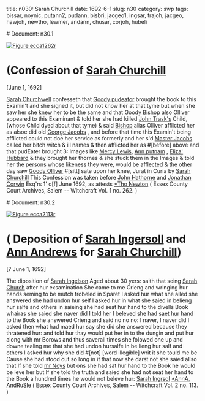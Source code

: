 title: n030: Sarah Churchill
date: 1692-6-1
slug: n30
category: swp
tags: bissar, noynic, putann2, pudann, bisbri, jacgeo1, ingsar, trajoh, jacgeo, hawjoh, newtho, lewmer, andann, chusar, corjoh, hubeli


<div markdown class="doc" id="n30.1"># Document: n30.1

[![Figure ecca1262r](archives/ecca/thumb/ecca1262r.jpg)](archives/ecca/large/ecca1262r.jpg)

# (Confession of [Sarah Churchill](/tag/chusar.html) 

[June 1, 1692]

[Sarah Churchwell](/tag/chusar.html) confesseth that [Goody pudeator](/tag/pudann.html) brought the  book to this Examin't and she signed it, but did not know her at  that tyme but when she saw her she knew her to be the same and  that [Goody Bishop](/tag/bissar.html) also Olliver appeared to this Examinant & told her  she had killed [John Trask's](/tag/trajoh.html) Child, (whose Child dyed about that  tyme) & said [Bishop](/tag/bissar.html) alias Olliver afflicted her as alsoe did old [George Jacobs](/tag/jacgeo.html) , and before that time this Examin't being afflicted could not  doe her service as formerly and her s'd [Master Jacobs](/tag/jacgeo1.html) called her bitch  witch & ill names & then afflicted her as #[before] above and that  pudEater brought 3: Images like [Mercy Lewis](/tag/lewmer.html), [Ann putnam](/tag/putann2.html) , [Eliza' Hubbard](/tag/hubeli.html) & they brought her thornes & she stuck them in the Images  & told her the persons whose likeness they were, would be afflected  & the other day saw [Goody Olliver](/tag/bisbri.html) #[sitt] sate upon her knee,
Jurat in Curia  by [Sarah Churchill](/tag/chusar.html) This Confession was taken before [John Hathorne](/tag/hawjoh.html) and [Jonathan Corwin](/tag/corjoh.html) Esq'rs 1' o[f] June 1692, as attests [*Tho Newton](/tag/newtho.html) ( Essex County Court Archives, Salem -- Witchcraft Vol. 1 no. 262. )</div><div markdown class="doc" id="n30.2"># Document: n30.2

[![Figure ecca2113r](archives/ecca/thumb/ecca2113r.jpg)](archives/ecca/large/ecca2113r.jpg)

# ( Deposition of [Sarah Ingersoll](/tag/ingsar.html) and [Ann Andrews](/tag/andann.html) for [Sarah Churchill](/tag/chusar.html))

[? June 1, 1692]

The diposition of [Sarah Ingelson](/tag/ingsar.html) Aged about 30 yers: saith that  seing [Sarah Church](/tag/chusar.html) after hur exsamination She came to me Crieng  and wringing hur hands seming to be mutch trobeled in Sparet I  asked hur what she ailed she answered she had undon hur self I asked  hur in what she saied in belieng hur salfe and others in saieing she   had seat hur hand to the divells Book whairas she saied she naver did  I told her I beleved she had saet hur hand to the Book she answered  Crieng and said no no no: I naver, I naver did I asked then what had  maed hur say she did she answered because they thratened hur: and  told hur thay would put her in to the dungin and put hur along with  mr Borows and thus saverall times she folowed one up and downe  tealing me that she had undon hursalfe in be lieng hur salf and others  I asked hur why she did #[not] [word illegible] writ it she tould me be Cause she had stood  out so long in it that now she darst not she saied allso that If she told  [mr Noys](/tag/noynic.html) but ons she had sat hur hand to the Book he would be leve  her but If she told the truth and saied she had not seat her hand to  the Book a hundred times he would not beleve hur:
[Sarah Ingrsol](/tag/ingsar.html)  [*AnnA. AndRuSle](/tag/andann.html) ( Essex County Court Archives, Salem -- Witchcraft Vol. 2 no. 113. )</div>